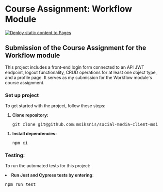 # Course Assignment: Workflow Module

[![Deploy static content to Pages](https://github.com/msiksnis/social-media-client-msiksnis/actions/workflows/pages.yml/badge.svg)](https://github.com/msiksnis/social-media-client-msiksnis/actions/workflows/pages.yml)

## Submission of the Course Assignment for the Workflow module

This project includes a front-end login form connected to an API JWT endpoint, logout functionality, CRUD operations for at least one object type, and a profile page. It serves as my submission for the Workflow module's course assignment.

### Set up project

To get started with the project, follow these steps:

<ol>
  <strong><li>Clone repository:</li></strong>
  <pre>git clone git@github.com:msiksnis/social-media-client-msiksnis.git</pre>
</ol>

<ol>
  <strong><li>Install dependencies:</li></strong>
  <pre>npm ci</pre>
</ol>

### Testing:

To run the automated tests for this project:

<strong><li>Run Jest and Cypress tests by entering:</li></strong>

<pre>npm run test</pre>
